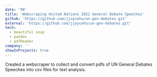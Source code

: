 ```yaml
---
date: '98'
title: 'Webscraping United Nations 2022 General Debate Speeches'
github: 'https://github.com/jjoycehu/un-gen-debates.git'
external: 'https://github.com/jjoycehu/un-gen-debates.git'
tech:
  - beautiful soup
  - pandas
  - pdfReader
company: ''
showInProjects: true
---
```


Created a webscraper to collect and convert pdfs of UN General Debates Speeches into csv files for text analysis.
